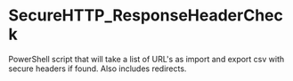 # SecureHTTP_ResponseHeaderCheck
PowerShell script that will take a list of URL's as import and export csv with secure headers if found. Also includes redirects.
